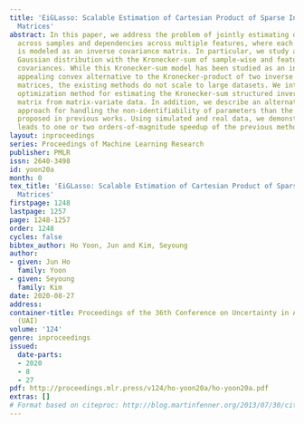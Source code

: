 ```yaml
---
title: 'EiGLasso: Scalable Estimation of Cartesian Product of Sparse Inverse Covariance
  Matrices'
abstract: In this paper, we address the problem of jointly estimating dependencies
  across samples and dependencies across multiple features, where each set of dependencies
  is modeled as an inverse covariance matrix. In particular, we study a matrix-variate
  Gaussian distribution with the Kronecker-sum of sample-wise and feature-wise inverse
  covariances. While this Kronecker-sum model has been studied as an intuitively more
  appealing convex alternative to the Kronecker-product of two inverse covariance
  matrices, the existing methods do not scale to large datasets. We introduce a highly-efficient
  optimization method for estimating the Kronecker-sum structured inverse covariance
  matrix from matrix-variate data. In addition, we describe an alternative simpler
  approach for handling the non-identifiability of parameters than the strategies
  proposed in previous works. Using simulated and real data, we demonstrate our approach
  leads to one or two orders-of-magnitude speedup of the previous methods.
layout: inproceedings
series: Proceedings of Machine Learning Research
publisher: PMLR
issn: 2640-3498
id: yoon20a
month: 0
tex_title: 'EiGLasso: Scalable Estimation of Cartesian Product of Sparse Inverse Covariance
  Matrices'
firstpage: 1248
lastpage: 1257
page: 1248-1257
order: 1248
cycles: false
bibtex_author: Ho Yoon, Jun and Kim, Seyoung
author:
- given: Jun Ho
  family: Yoon
- given: Seyoung
  family: Kim
date: 2020-08-27
address: 
container-title: Proceedings of the 36th Conference on Uncertainty in Artificial Intelligence
  (UAI)
volume: '124'
genre: inproceedings
issued:
  date-parts:
  - 2020
  - 8
  - 27
pdf: http://proceedings.mlr.press/v124/ho-yoon20a/ho-yoon20a.pdf
extras: []
# Format based on citeproc: http://blog.martinfenner.org/2013/07/30/citeproc-yaml-for-bibliographies/
---
```

